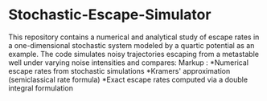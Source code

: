 # Stochastic-Escape-Simulator
This repository contains a numerical and analytical study of escape rates in a one-dimensional stochastic system modeled by a quartic potential as an example. The code simulates noisy trajectories escaping from a metastable well under varying noise intensities and compares:
 Markup : *Numerical escape rates from stochastic simulations
*Kramers' approximation (semiclassical rate formula)
*Exact escape rates computed via a double integral formulation
